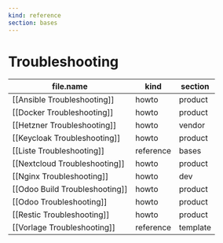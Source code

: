 ```yaml
---
kind: reference
section: bases
---
```


# Troubleshooting

| file.name | kind | section |
| --- | --- | --- |
| [[Ansible Troubleshooting]] | howto | product |
| [[Docker Troubleshooting]] | howto | product |
| [[Hetzner Troubleshooting]] | howto | vendor |
| [[Keycloak Troubleshooting]] | howto | product |
| [[Liste Troubleshooting]] | reference | bases |
| [[Nextcloud Troubleshooting]] | howto | product |
| [[Nginx Troubleshooting]] | howto | dev |
| [[Odoo Build Troubleshooting]] | howto | product |
| [[Odoo Troubleshooting]] | howto | product |
| [[Restic Troubleshooting]] | howto | product |
| [[Vorlage Troubleshooting]] | reference | template |
